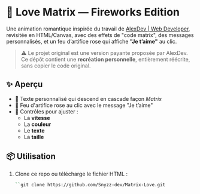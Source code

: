 # 💖 Love Matrix — Fireworks Edition

Une animation romantique inspirée du travail de [AlexDev | Web Developer](https://www.tiktok.com/@alexx.dev), revisitée en HTML/Canvas, avec des effets de "code matrix", des messages personnalisés, et un feu d’artifice rose qui affiche **"Je t’aime"** au clic.

> ⚠️ Le projet original est une version payante proposée par AlexDev. Ce dépôt contient une **recréation personnelle**, entièrement réécrite, sans copier le code original.

## ✨ Aperçu

- 💬 Texte personnalisé qui descend en cascade façon *Matrix*
- 🌸 Feu d'artifice rose au clic avec le message "Je t’aime"
- 🎨 Contrôles pour ajuster :
  - La **vitesse**
  - La **couleur**
  - Le **texte**
  - La **taille**

## 📦 Utilisation

1. Clone ce repo ou télécharge le fichier HTML :
   ```bash
   ``git clone https://github.com/Snyzz-dev/Matrix-Love.git
